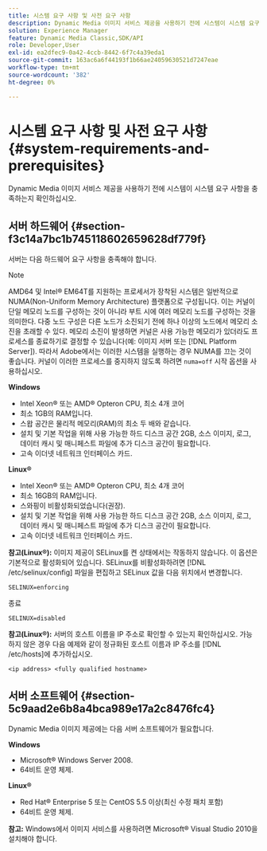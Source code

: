 ```yaml
---
title: 시스템 요구 사항 및 사전 요구 사항
description: Dynamic Media 이미지 서비스 제공을 사용하기 전에 시스템이 시스템 요구 사항을 충족하는지 확인하십시오.
solution: Experience Manager
feature: Dynamic Media Classic,SDK/API
role: Developer,User
exl-id: ea2dfec9-0a42-4ccb-8442-6f7c4a39eda1
source-git-commit: 163ac6a6f44193f1b66ae24059630521d7247eae
workflow-type: tm+mt
source-wordcount: '382'
ht-degree: 0%

---
```


# 시스템 요구 사항 및 사전 요구 사항{#system-requirements-and-prerequisites}

Dynamic Media 이미지 서비스 제공을 사용하기 전에 시스템이 시스템 요구 사항을 충족하는지 확인하십시오.

## 서버 하드웨어 {#section-f3c14a7bc1b745118602659628df779f}

서버는 다음 하드웨어 요구 사항을 충족해야 합니다.

>[!NOTE]
>
>AMD64 및 Intel® EM64T를 지원하는 프로세서가 장착된 시스템은 일반적으로 NUMA(Non-Uniform Memory Architecture) 플랫폼으로 구성됩니다. 이는 커널이 단일 메모리 노드를 구성하는 것이 아니라 부트 시에 여러 메모리 노드를 구성하는 것을 의미한다. 다중 노드 구성은 다른 노드가 소진되기 전에 하나 이상의 노드에서 메모리 소진을 초래할 수 있다. 메모리 소진이 발생하면 커널은 사용 가능한 메모리가 있더라도 프로세스를 종료하기로 결정할 수 있습니다(예: 이미지 서버 또는 [!DNL Platform Server]). 따라서 Adobe에서는 이러한 시스템을 실행하는 경우 NUMA를 끄는 것이 좋습니다. 커널이 이러한 프로세스를 중지하지 않도록 하려면 `numa=off` 시작 옵션을 사용하십시오.

**Windows**

* Intel Xeon® 또는 AMD® Opteron CPU, 최소 4개 코어
* 최소 1GB의 RAM입니다.
* 스왑 공간은 물리적 메모리(RAM)의 최소 두 배와 같습니다.
* 설치 및 기본 작업을 위해 사용 가능한 하드 디스크 공간 2GB, 소스 이미지, 로그, 데이터 캐시 및 매니페스트 파일에 추가 디스크 공간이 필요합니다.
* 고속 이더넷 네트워크 인터페이스 카드.

**Linux®**

* Intel Xeon® 또는 AMD® Opteron CPU, 최소 4개 코어
* 최소 16GB의 RAM입니다.
* 스와핑이 비활성화되었습니다(권장).
* 설치 및 기본 작업을 위해 사용 가능한 하드 디스크 공간 2GB, 소스 이미지, 로그, 데이터 캐시 및 매니페스트 파일에 추가 디스크 공간이 필요합니다.
* 고속 이더넷 네트워크 인터페이스 카드.

**참고(Linux®):** 이미지 제공이 SELinux를 켠 상태에서는 작동하지 않습니다. 이 옵션은 기본적으로 활성화되어 있습니다. SELinux를 비활성화하려면 [!DNL /etc/selinux/config] 파일을 편집하고 SELinux 값을 다음 위치에서 변경합니다.

`SELINUX=enforcing`

종료

`SELINUX=disabled`

**참고(Linux®):** 서버의 호스트 이름을 IP 주소로 확인할 수 있는지 확인하십시오. 가능하지 않은 경우 다음 예제와 같이 정규화된 호스트 이름과 IP 주소를 [!DNL /etc/hosts]에 추가하십시오.

`<ip address> <fully qualified hostname>`

## 서버 소프트웨어 {#section-5c9aad2e6b8a4bca989e17a2c8476fc4}

Dynamic Media 이미지 제공에는 다음 서버 소프트웨어가 필요합니다.

**Windows**

* Microsoft® Windows Server 2008.
* 64비트 운영 체제.

**Linux®**

* Red Hat® Enterprise 5 또는 CentOS 5.5 이상(최신 수정 패치 포함)
* 64비트 운영 체제.

**참고:** Windows에서 이미지 서비스를 사용하려면 Microsoft® Visual Studio 2010을 설치해야 합니다.
